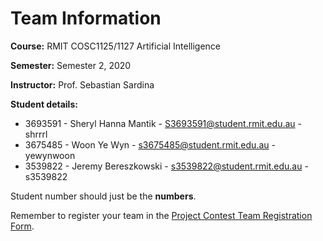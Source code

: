 # Team Information

**Course:** RMIT COSC1125/1127 Artificial Intelligence

**Semester:** Semester 2, 2020

**Instructor:** Prof. Sebastian Sardina

**Student details:**

* 3693591 - Sheryl Hanna Mantik - S3693591@student.rmit.edu.au - shrrrl
* 3675485 - Woon Ye Wyn - s3675485@student.rmit.edu.au - yewynwoon 
* 3539822 - Jeremy Bereszkowski - s3539822@student.rmit.edu.au - s3539822

Student number should just be the **numbers**.

Remember to register your team in the [Project Contest Team Registration Form](https://bit.ly/32gPYAD).
